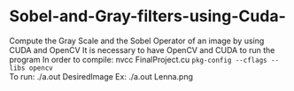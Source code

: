 # Sobel-and-Gray-filters-using-Cuda-
Compute the Gray Scale and the Sobel Operator of an image by using CUDA and OpenCV 
It is necessary to have OpenCV and CUDA to run the program
In order to compile: 
nvcc FinalProject.cu `pkg-config --cflags --libs opencv`  
To run:
./a.out DesiredImage
Ex: 
./a.out Lenna.png

